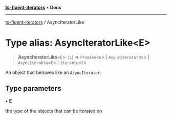 [**ts-fluent-iterators**](../README.md) • **Docs**

---

[ts-fluent-iterators](../README.md) / AsyncIteratorLike

# Type alias: AsyncIteratorLike\<E\>

> **AsyncIteratorLike**\<`E`\>: (`i`) => `Promise`\<`E`\> \| `AsyncIterator`\<`E`\> \| `AsyncIterable`\<`E`\> \| `Iterable`\<`E`\>

An object that behaves like an `AsyncIterator`.

## Type parameters

• **E**

the type of the objects that can be iterated on
